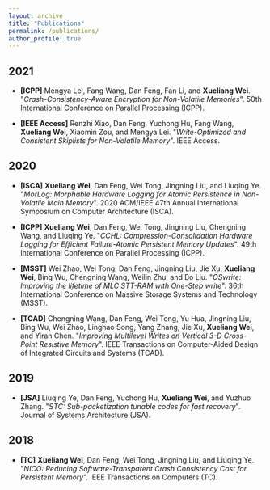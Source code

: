 ```yaml
---
layout: archive
title: "Publications"
permalink: /publications/
author_profile: true
---
```


<!-- {% if author.googlescholar %}
  You can also find my articles on <u><a href="{{author.googlescholar}}">my Google Scholar profile</a>.</u>
{% endif %}

{% include base_path %}

{% for post in site.publications reversed %}
  {% include archive-single.html %}
{% endfor %} -->

## 2021

- **[ICPP]** Mengya Lei, Fang Wang, Dan Feng, Fan Li, and **Xueliang Wei**. "*Crash-Consistency-Aware Encryption for Non-Volatile Memories*". 50th International Conference on Parallel Processing (ICPP).

- **[IEEE Access]** Renzhi Xiao, Dan Feng, Yuchong Hu, Fang Wang, **Xueliang Wei**, Xiaomin Zou, and Mengya Lei. "*Write-Optimized and Consistent Skiplists for Non-Volatile Memory*". IEEE Access.

## 2020

- **[ISCA]** **Xueliang Wei**, Dan Feng, Wei Tong, Jingning Liu, and Liuqing Ye. "*MorLog: Morphable Hardware Logging for Atomic Persistence in Non-Volatile Main Memory*". 2020 ACM/IEEE 47th Annual International Symposium on Computer Architecture (ISCA).

- **[ICPP]** **Xueliang Wei**, Dan Feng, Wei Tong, Jingning Liu, Chengning Wang, and Liuqing Ye. "*CCHL: Compression-Consolidation Hardware Logging for Efficient Failure-Atomic Persistent Memory Updates*". 49th International Conference on Parallel Processing (ICPP).

- **[MSST]** Wei Zhao, Wei Tong, Dan Feng, Jingning Liu, Jie Xu, **Xueliang Wei**, Bing Wu, Chengning Wang, Weilin Zhu, and Bo Liu. "*OSwrite: Improving the lifetime of MLC STT-RAM with One-Step write*". 36th International Conference on Massive Storage Systems and Technology (MSST).

- **[TCAD]** Chengning Wang, Dan Feng, Wei Tong, Yu Hua, Jingning Liu, Bing Wu, Wei Zhao, Linghao Song, Yang Zhang, Jie Xu, **Xueliang Wei**, and Yiran Chen. "*Improving Multilevel Writes on Vertical 3-D Cross-Point Resistive Memory*". IEEE Transactions on Computer-Aided Design of Integrated Circuits and Systems (TCAD).

## 2019

- **[JSA]** Liuqing Ye, Dan Feng, Yuchong Hu, **Xueliang Wei**, and Yuzhuo Zhang. "*STC: Sub-packetization tunable codes for fast recovery*". Journal of Systems Architecture (JSA).

## 2018

- **[TC]** **Xueliang Wei**, Dan Feng, Wei Tong, Jingning Liu, and Liuqing Ye. "*NICO: Reducing Software-Transparent Crash Consistency Cost for Persistent Memory*". IEEE Transactions on Computers (TC).
